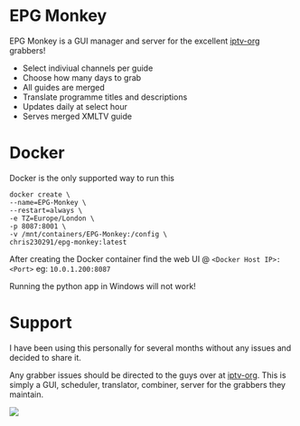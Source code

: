 # EPG Monkey

EPG Monkey is a GUI manager and server for the excellent [iptv-org](https://github.com/iptv-org/epg) grabbers!

- Select indiviual channels per guide
- Choose how many days to grab
- All guides are merged
- Translate programme titles and descriptions
- Updates daily at select hour
- Serves merged XMLTV guide

# Docker
Docker is the only supported way to run this

```
docker create \
--name=EPG-Monkey \
--restart=always \
-e TZ=Europe/London \
-p 8087:8001 \
-v /mnt/containers/EPG-Monkey:/config \
chris230291/epg-monkey:latest
```

After creating the Docker container find the web UI @ `<Docker Host IP>:<Port>`
eg: `10.0.1.200:8087`

Running the python app in Windows will not work!

# Support

I have been using this personally for several months without any issues and decided to share it.

Any grabber issues should be directed to the guys over at [iptv-org](https://github.com/iptv-org/epg).
This is simply a GUI, scheduler, translator, combiner, server for the grabbers they maintain.

[![](https://www.paypalobjects.com/en_GB/i/btn/btn_donate_LG.gif)](https://www.paypal.com/donate/?hosted_button_id=62MYXSBT75D4E)
